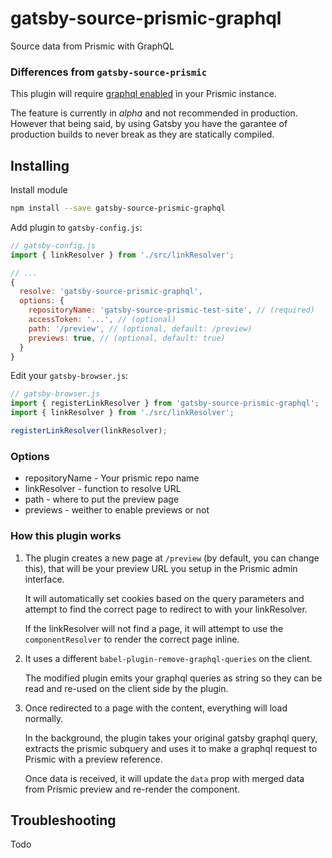 # gatsby-source-prismic-graphql

Source data from Prismic with GraphQL

### Differences from `gatsby-source-prismic`

This plugin will require [graphql enabled](https://prismic.io/blog/graphql-api-alpha-release) in your Prismic instance.

The feature is currently in _alpha_ and not recommended in production. However that being said, by using Gatsby you have the garantee of production builds to never break as they are statically compiled.

## Installing

Install module

```bash
npm install --save gatsby-source-prismic-graphql
```

Add plugin to `gatsby-config.js`:

```js
// gatsby-config.js
import { linkResolver } from './src/linkResolver';

// ...
{
  resolve: 'gatsby-source-prismic-graphql',
  options: {
    repositoryName: 'gatsby-source-prismic-test-site', // (required)
    accessToken: '...', // (optional)
    path: '/preview', // (optional, default: /preview)
    previews: true, // (optional, default: true)
  }
}
```

Edit your `gatsby-browser.js`:
```js
// gatsby-browser.js
import { registerLinkResolver } from 'gatsby-source-prismic-graphql';
import { linkResolver } from './src/linkResolver';

registerLinkResolver(linkResolver);
```

### Options

 * repositoryName - Your prismic repo name
 * linkResolver - function to resolve URL
 * path - where to put the preview page
 * previews - weither to enable previews or not

### How this plugin works

1. The plugin creates a new page at `/preview` (by default, you can change this), that will be your preview URL you setup in the Prismic admin interface.

   It will automatically set cookies based on the query parameters and attempt to find the correct page to redirect to with your linkResolver.

   If the linkResolver will not find a page, it will attempt to use the `componentResolver` to render the correct page inline.

2. It uses a different `babel-plugin-remove-graphql-queries` on the client.

   The modified plugin emits your graphql queries as string so they can be read and re-used on the client side by the plugin.

3. Once redirected to a page with the content, everything will load normally.

   In the background, the plugin takes your  original gatsby graphql query, extracts the prismic subquery and uses it to make a graphql request to Prismic with a preview reference.

   Once data is received, it will update the `data` prop with merged data from Prismic preview and re-render the component.

## Troubleshooting

Todo

